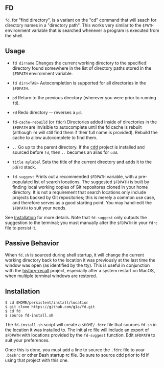 ## FD

`fd`, for "find directory", is a variant on the "cd" command that will seach for directory names in a "directory path". This works very similar to the `$PATH` environment variable that is searched whenever a program is executed from the shell.

## Usage

- `fd dirname`
Changes the current working directory to the specified directory found somewhere in the list of directory paths stored in the `$FDPATH` environment variable.

- `fd dirn<TAB>`
Autocompletion is supported for all directories in the `$FDPATH`.

- `pd`
Return to the previous directory (wherever you were prior to running `fd`).

- `rd`
Redo directory -- reverses a `pd`.

- `fd-cache-rebuild` (or `fdcr`)
Directories added inside of directories in the `$FDPATH` are invisible to autocomplete until the fd cache is rebuilt (although `fd` will still find them if their full name is provided). Rebuild the cache to allow autocomplete to find them.

- `..`
Go up to the parent directory. If the [cdd](https://github.com/scriptworld/cdd) project is installed and sourced before `fd`, then `..` becomes an alias for `cdd`.

- `title mylabel`
Sets the title of the current directory and adds it to the `pd`/`rd` stack.

- `fd-suggest`
Prints out a recommended `$FDPATH` variable, with a pre-populated list of search locations. The suggested `$FDPATH` is built by finding local working copies of Git repositores cloned in your home directory. It is not a requirement that search locations only include projects backed by Git repositories; this is merely a common use case, and therefore serves as a good starting point. You may hand-edit the `$FDPATH` to suit your needs.

See [Installation](#installation) for more details. Note that `fd-suggest` only outputs the suggestion to the terminal; you must manually alter the `$FDPATH` in your `fdrc` file to persist it.

## Passive Behavior

When `fd.sh` is sourced during shell startup, it will change the current working directory back to the location it was previously at the last time the window was open (as identified by the tty). This is useful in conjunction with the [history-recall](https://github.com/g1a/history-recall) project, especially after a system restart on MacOS, when multiple terminal windows are restored.

## Installation

```
$ cd $HOME/persistent/install/location
$ git clone https://github.com/g1a/fd.git
$ cd fd
$ source fd-install.sh
```

The `fd-install.sh` script will create a `$HOME/.fdrc` file that sources `fd.sh` in the location it was installed to. The initial rc file will include an export of `$FDPATH` with locations provided by the `fd-suggest` function. Edit `$FDPATH` to suit your preferences.

Once this is done, you must add a line to source the `.fdrc` file to your `.bashrc` or other Bash startup rc file. Be sure to source cdd prior to fd if using that project with this one.

